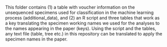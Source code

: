 This folder contains (1) a table with voucher information on the unsequenced specimens used for classification in the machine learning process (additional_data), and (2) an R script and three tables that work as a key translating the specimen working names we used for the analyses to the names appearing in the paper (keys). Using the script and the tables, any text file (table, tree etc.) in this repository can be translated to apply the specimen names in the paper.
